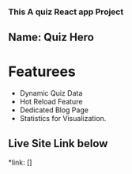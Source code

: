 ### This A quiz React app Project

## Name: Quiz Hero

# Featurees

- Dynamic Quiz Data
- Hot Reload Feature
- Dedicated Blog Page
- Statistics for Visualization.

## Live Site Link below

\*link: []
